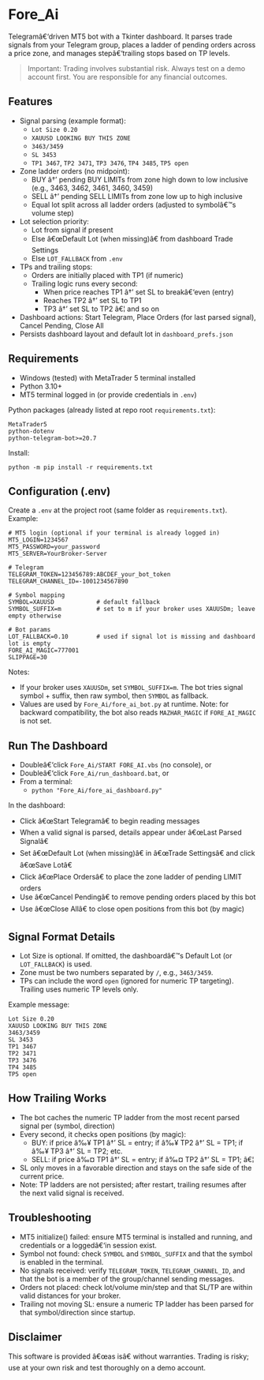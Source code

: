 ﻿# Fore_Ai

Telegramâ€‘driven MT5 bot with a Tkinter dashboard. It parses trade signals from your Telegram group, places a ladder of pending orders across a price zone, and manages stepâ€‘trailing stops based on TP levels.

> Important: Trading involves substantial risk. Always test on a demo account first. You are responsible for any financial outcomes.


## Features

- Signal parsing (example format):
  - `Lot Size 0.20`
  - `XAUUSD LOOKING BUY THIS ZONE`
  - `3463/3459`
  - `SL 3453`
  - `TP1 3467`, `TP2 3471`, `TP3 3476`, `TP4 3485`, `TP5 open`
- Zone ladder orders (no midpoint):
  - BUY â†’ pending BUY LIMITs from zone high down to low inclusive (e.g., 3463, 3462, 3461, 3460, 3459)
  - SELL â†’ pending SELL LIMITs from zone low up to high inclusive
  - Equal lot split across all ladder orders (adjusted to symbolâ€™s volume step)
- Lot selection priority:
  - Lot from signal if present
  - Else â€œDefault Lot (when missing)â€ from dashboard Trade Settings
  - Else `LOT_FALLBACK` from `.env`
- TPs and trailing stops:
  - Orders are initially placed with TP1 (if numeric)
  - Trailing logic runs every second:
    - When price reaches TP1 â†’ set SL to breakâ€‘even (entry)
    - Reaches TP2 â†’ set SL to TP1
    - TP3 â†’ set SL to TP2 â€¦ and so on
- Dashboard actions: Start Telegram, Place Orders (for last parsed signal), Cancel Pending, Close All
- Persists dashboard layout and default lot in `dashboard_prefs.json`


## Requirements

- Windows (tested) with MetaTrader 5 terminal installed
- Python 3.10+
- MT5 terminal logged in (or provide credentials in `.env`)

Python packages (already listed at repo root `requirements.txt`):

```
MetaTrader5
python-dotenv
python-telegram-bot>=20.7
```

Install:

```
python -m pip install -r requirements.txt
```


## Configuration (.env)

Create a `.env` at the project root (same folder as `requirements.txt`). Example:

```
# MT5 login (optional if your terminal is already logged in)
MT5_LOGIN=1234567
MT5_PASSWORD=your_password
MT5_SERVER=YourBroker-Server

# Telegram
TELEGRAM_TOKEN=123456789:ABCDEF_your_bot_token
TELEGRAM_CHANNEL_ID=-1001234567890

# Symbol mapping
SYMBOL=XAUUSD            # default fallback
SYMBOL_SUFFIX=m          # set to m if your broker uses XAUUSDm; leave empty otherwise

# Bot params
LOT_FALLBACK=0.10        # used if signal lot is missing and dashboard lot is empty
FORE_AI_MAGIC=777001
SLIPPAGE=30
```

Notes:
- If your broker uses `XAUUSDm`, set `SYMBOL_SUFFIX=m`. The bot tries signal symbol + suffix, then raw symbol, then `SYMBOL` as fallback.
- Values are used by `Fore_Ai/fore_ai_bot.py` at runtime. Note: for backward compatibility, the bot also reads `MAZHAR_MAGIC` if `FORE_AI_MAGIC` is not set.


## Run The Dashboard

- Doubleâ€‘click `Fore_Ai/START FORE_AI.vbs` (no console), or
- Doubleâ€‘click `Fore_Ai/run_dashboard.bat`, or
- From a terminal:
  - `python "Fore_Ai/fore_ai_dashboard.py"`

In the dashboard:
- Click â€œStart Telegramâ€ to begin reading messages
- When a valid signal is parsed, details appear under â€œLast Parsed Signalâ€
- Set â€œDefault Lot (when missing)â€ in â€œTrade Settingsâ€ and click â€œSave Lotâ€
- Click â€œPlace Ordersâ€ to place the zone ladder of pending LIMIT orders
- Use â€œCancel Pendingâ€ to remove pending orders placed by this bot
- Use â€œClose Allâ€ to close open positions from this bot (by magic)


## Signal Format Details

- Lot Size is optional. If omitted, the dashboardâ€™s Default Lot (or `LOT_FALLBACK`) is used.
- Zone must be two numbers separated by `/`, e.g., `3463/3459`.
- TPs can include the word `open` (ignored for numeric TP targeting). Trailing uses numeric TP levels only.

Example message:

```
Lot Size 0.20
XAUUSD LOOKING BUY THIS ZONE
3463/3459
SL 3453
TP1 3467
TP2 3471
TP3 3476
TP4 3485
TP5 open
```


## How Trailing Works

- The bot caches the numeric TP ladder from the most recent parsed signal per (symbol, direction)
- Every second, it checks open positions (by magic):
  - BUY: if price â‰¥ TP1 â†’ SL = entry; if â‰¥ TP2 â†’ SL = TP1; if â‰¥ TP3 â†’ SL = TP2; etc.
  - SELL: if price â‰¤ TP1 â†’ SL = entry; if â‰¤ TP2 â†’ SL = TP1; â€¦
- SL only moves in a favorable direction and stays on the safe side of the current price.
- Note: TP ladders are not persisted; after restart, trailing resumes after the next valid signal is received.


## Troubleshooting

- MT5 initialize() failed: ensure MT5 terminal is installed and running, and credentials or a loggedâ€‘in session exist.
- Symbol not found: check `SYMBOL` and `SYMBOL_SUFFIX` and that the symbol is enabled in the terminal.
- No signals received: verify `TELEGRAM_TOKEN`, `TELEGRAM_CHANNEL_ID`, and that the bot is a member of the group/channel sending messages.
- Orders not placed: check lot/volume min/step and that SL/TP are within valid distances for your broker.
- Trailing not moving SL: ensure a numeric TP ladder has been parsed for that symbol/direction since startup.


## Disclaimer

This software is provided â€œas isâ€ without warranties. Trading is risky; use at your own risk and test thoroughly on a demo account.


